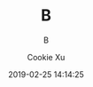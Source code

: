 ---
title: "B"
subtitle: "B"
description: ""
date: 2019-02-25 14:14:25
author: "Cookie Xu"
image: ""
tags: [""]
categories: ["" ]
draft: true
---